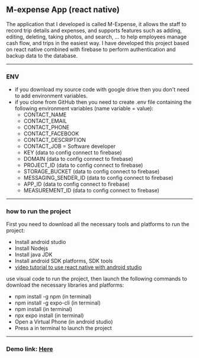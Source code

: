 ## M-expense App (react native)

The application that I developed is called M-Expense, it allows the staff to record trip details and expenses, and supports features such as adding, editing, deleting, taking photos, and search, ... to help employees manage cash flow, and trips in the easiest way. I have developed this project based on react native combined with firebase to perform authentication and backup data to the database.

--------------
### ENV

* if you download my source code with google drive then you don't need to add environment variables.
* if you clone from GitHub then you need to create .env file containing the following environment variables (name variable = value):
    * CONTACT_NAME
    * CONTACT_EMAIL
    * CONTACT_PHONE
    * CONTACT_FACEBOOK
    * CONTACT_DESCRIPTION
    * CONTACT_JOB = Software developer
    * KEY (data to config connect to firebase)
    * DOMAIN (data to config connect to firebase)
    * PROJECT_ID (data to config connect to firebase)
    * STORAGE_BUCKET (data to config connect to firebase)
    * MESSAGING_SENDER_ID (data to config connect to firebase)
    * APP_ID (data to config connect to firebase)
    * MEASUREMENT_ID (data to config connect to firebase)

---
### how to run the project

First you need to download all the necessary tools and platforms to run the project:
* Install android studio
* Install Nodejs
* Install java JDK
* Install android SDK platforms, SDK tools
* [video tutorial to use react native with android studio ](https://www.youtube.com/watch?v=6tEV6H07Fd8)

use visual code to run the project, then launch the following commands to download the necessary libraries and platforms:
   + npm install -g npm (in terminal)
   + npm install -g expo-cli (in terminal)
   + npm install (in terminal)
   + npx expo install (in terminal)
   + Open a Virtual Phone (in android studio)
   + Press a in terminal to launch the project

---
### Demo link: [Here](https://www.youtube.com/watch?v=StzdeQoBjNc&t=529s 'app M-expense (react-native)')
